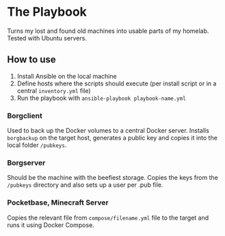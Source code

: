 # The Playbook
Turns my lost and found old machines into usable parts of my homelab. Tested with Ubuntu servers.

## How to use
1. Install Ansible on the local machine
2. Define hosts where the scripts should execute (per install script or in a central `inventory.yml` file)
3. Run the playbook with `ansible-playbook playbook-name.yml`

### Borgclient
Used to back up the Docker volumes to a central Docker server. Installs `borgbackup` on the target host, generates a public key and copies it into the local folder `/pubkeys`.

### Borgserver
Should be the machine with the beefiest storage. Copies the keys from the `/pubkeys` directory and also sets up a user per .pub file.

### Pocketbase, Minecraft Server
Copies the relevant file from `compose/filename.yml` file to the target and runs it using Docker Compose.
